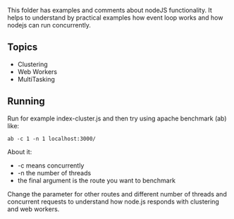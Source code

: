 This folder has examples and comments about nodeJS functionality. It helps to understand by practical examples how event loop works and how nodejs can run concurrently.

## Topics

* Clustering
* Web Workers
* MultiTasking


## Running

Run for example index-cluster.js and then try using apache benchmark (ab) like:
```
ab -c 1 -n 1 localhost:3000/
```

About it:
* -c  means concurrently
* -n the number of threads
* the final argument is the route you want to benchmark

Change the parameter for other routes and different number of threads and concurrent requests to understand how node.js responds with clustering and web workers.